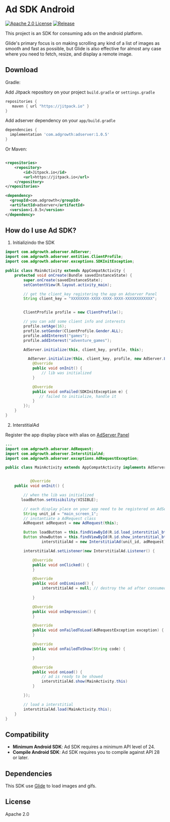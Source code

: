 Ad SDK Android
=====

[![Apache 2.0 License](https://img.shields.io/badge/license-Apache%202.0-blue.svg?style=flat)](http://www.apache.org/licenses/LICENSE-2.0.html) [![Release](https://jitpack.io/v/Ad-Growth/ad-sdk-android.svg)](https://jitpack.io/#ad-Growth/ad-sdk-android)

This project is an SDK for consuming ads on the android platform.

Glide's primary focus is on making scrolling any kind of a list of images as smooth and fast as possible, but Glide is
also effective for almost any case where you need to fetch, resize, and display a remote image.

Download
--------
Gradle:

Add Jitpack repository on your project `build.gradle` or `settings.gradle`
```gradle
repositories {
   maven { url "https://jitpack.io" }
}
```

Add adserver dependency on your `app/build.gradle`
```gradle
dependencies {
  implementation 'com.adgrowth:adserver:1.0.5'
}
```

Or Maven:

```xml

<repositories>
    <repository>
        <id>Jitpack.io</id>
        <url>https://jitpack.io</url>
    </repository>
</repositories> 

<dependency>
  <groupId>com.adgrowth</groupId>
  <artifactId>adserver</artifactId>
  <version>1.0.5</version>
</dependency>
```

How do I use Ad SDK?
-------------------


1. Initializindo the SDK
```java
import com.adgrowth.adserver.AdServer;
import com.adgrowth.adserver.entities.ClientProfile;
import com.adgrowth.adserver.exceptions.SDKInitException;

public class MainActivity extends AppCompatActivity {
    protected void onCreate(Bundle savedInstanceState) {
        super.onCreate(savedInstanceState);
        setContentView(R.layout.activity_main);

        // get the client_key registering the app on Adserver Panel
        String client_key = "XXXXXXXX-XXXX-XXXX-XXXX-XXXXXXXXXXXX"; 


        ClientProfile profile = new ClientProfile();

        // you can add some client info and interests
        profile.setAge(16);
        profile.setGender(ClientProfile.Gender.ALL);
        profile.addInterest("games");
        profile.addInterest("adventure_games");

        AdServer.initialize(this, client_key, profile, this);

          AdServer.initialize(this, client_key, profile, new AdServer.Listener() {
            @Override
            public void onInit() {
                // lib was initialized
            }

            @Override
            public void onFailed(SDKInitException e) {
               // failed to initialize, handle it
            }
        });
    }
}
```


2.  InterstitialAd

Register the app display place with alias on [AdServer Panel](https://publisher.ad.adgrowth.com) 
```java
... 
import com.adgrowth.adserver.AdRequest;
import com.adgrowth.adserver.InterstitialAd;
import com.adgrowth.adserver.exceptions.AdRequestException;

public class MainActivity extends AppCompatActivity implements AdServer.Listener {


           @Override
    public void onInit() {

        // when the lib was initialized
       loadButton.setVisibility(VISIBLE);

        // each display place on your app need to be registered on AdServer Panel.
        String unit_id = "main_screen_1";
        // instantiate a AdRequest class
        AdRequest adRequest = new AdRequest(this);

        Button loadButton = this.findViewById(R.id.load_interstitial_btn);
        Button showButton = this.findViewById(R.id.show_interstitial_btn);
                interstitialAd = new InterstitialAd(unit_id, adRequest);

        interstitialAd.setListener(new InterstitialAd.Listener() {

            @Override
            public void onClicked() {
            }

            @Override
            public void onDismissed() {
                interstitialAd = null; // destroy the ad after consumed
                
            }

            @Override
            public void onImpression() {
            }

            @Override
            public void onFailedToLoad(AdRequestException exception) {
            }

            @Override
            public void onFailedToShow(String code) {

            }

            @Override
            public void onLoad() {
                // ad is ready to be showed
                interstitialAd.show(MainActivity.this)
            }

        });

        // load a interstitial
        interstitialAd.load(MainActivity.this);
    }
}
```

Compatibility
-------------

 * **Minimum Android SDK**: Ad SDK requires a minimum API level of 24.
 * **Compile Android SDK**: Ad SDK requires you to compile against API 28 or later.


Dependencies
-------
This SDK use [Glide](https://github.com/bumptech/glide) to load images and gifs.


License
-------
Apache 2.0
